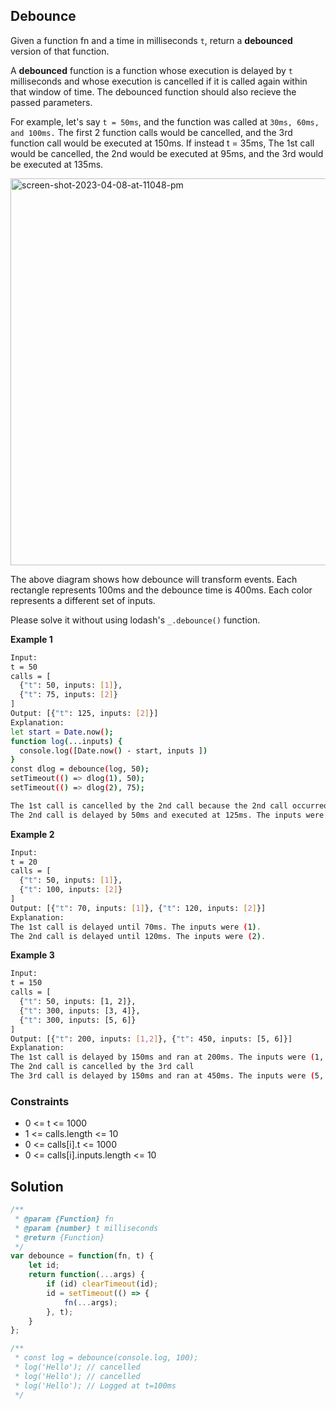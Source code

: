 
## Debounce

Given a function fn and a time in milliseconds ```t```, return a **debounced** version of that function.

A **debounced** function is a function whose execution is delayed by ```t``` milliseconds and whose execution is cancelled if it is called again within that window of time. The debounced function should also recieve the passed parameters.

For example, let's say ```t = 50ms```, and the function was called at ```30ms, 60ms, and 100ms.``` The first 2 function calls would be cancelled, and the 3rd function call would be executed at 150ms. If instead t = 35ms, The 1st call would be cancelled, the 2nd would be executed at 95ms, and the 3rd would be executed at 135ms.

<img width="619" alt="screen-shot-2023-04-08-at-11048-pm" src="https://github.com/surshreya/30_days_of_Javascript/assets/118065908/16d295ad-009b-41c2-b1dc-71e227bcef8e">


The above diagram shows how debounce will transform events. Each rectangle represents 100ms and the debounce time is 400ms. Each color represents a different set of inputs.

Please solve it without using lodash's ```_.debounce()``` function.

 

 
 

**Example 1**
```bash
Input: 
t = 50
calls = [
  {"t": 50, inputs: [1]},
  {"t": 75, inputs: [2]}
]
Output: [{"t": 125, inputs: [2]}]
Explanation:
let start = Date.now();
function log(...inputs) { 
  console.log([Date.now() - start, inputs ])
}
const dlog = debounce(log, 50);
setTimeout(() => dlog(1), 50);
setTimeout(() => dlog(2), 75);

The 1st call is cancelled by the 2nd call because the 2nd call occurred before 100ms
The 2nd call is delayed by 50ms and executed at 125ms. The inputs were (2).
```

**Example 2**
```bash
Input: 
t = 20
calls = [
  {"t": 50, inputs: [1]},
  {"t": 100, inputs: [2]}
]
Output: [{"t": 70, inputs: [1]}, {"t": 120, inputs: [2]}]
Explanation:
The 1st call is delayed until 70ms. The inputs were (1).
The 2nd call is delayed until 120ms. The inputs were (2).
```

**Example 3**
```bash
Input: 
t = 150
calls = [
  {"t": 50, inputs: [1, 2]},
  {"t": 300, inputs: [3, 4]},
  {"t": 300, inputs: [5, 6]}
]
Output: [{"t": 200, inputs: [1,2]}, {"t": 450, inputs: [5, 6]}]
Explanation:
The 1st call is delayed by 150ms and ran at 200ms. The inputs were (1, 2).
The 2nd call is cancelled by the 3rd call
The 3rd call is delayed by 150ms and ran at 450ms. The inputs were (5, 6).
```

### Constraints
- 0 <= t <= 1000
- 1 <= calls.length <= 10
- 0 <= calls[i].t <= 1000
- 0 <= calls[i].inputs.length <= 10

## Solution

```javascript
/**
 * @param {Function} fn
 * @param {number} t milliseconds
 * @return {Function}
 */
var debounce = function(fn, t) {
    let id;
    return function(...args) {
        if (id) clearTimeout(id);
        id = setTimeout(() => {
            fn(...args);
        }, t);
    }
};

/**
 * const log = debounce(console.log, 100);
 * log('Hello'); // cancelled
 * log('Hello'); // cancelled
 * log('Hello'); // Logged at t=100ms
 */
```
